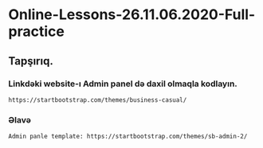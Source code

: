 # Online-Lessons-26.11.06.2020-Full-practice

## Tapşırıq.

### Linkdəki website-ı Admin panel də daxil olmaqla kodlayın.
    https://startbootstrap.com/themes/business-casual/

### Əlavə
    Admin panle template: https://startbootstrap.com/themes/sb-admin-2/
